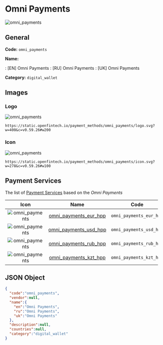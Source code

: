 
# Omni Payments 
![omni_payments](https://static.openfintech.io/payment_methods/omni_payments/logo.svg?w=400&c=v0.59.26#w200)  

## General 
**Code:** `omni_payments` 
 
**Name:** 
 
:	[EN] Omni Payments 
:	[RU] Omni Payments 
:	[UK] Omni Payments 
 
**Category:** `digital_wallet` 
 

## Images 

### Logo 
![omni_payments](https://static.openfintech.io/payment_methods/omni_payments/logo.svg?w=400&c=v0.59.26#w200)  

```
https://static.openfintech.io/payment_methods/omni_payments/logo.svg?w=400&c=v0.59.26#w200
```  

### Icon 
![omni_payments](https://static.openfintech.io/payment_methods/omni_payments/icon.svg?w=278&c=v0.59.26#w100)  

```
https://static.openfintech.io/payment_methods/omni_payments/icon.svg?w=278&c=v0.59.26#w100
```  

## Payment Services 
 
The list of [Payment Services](/payment-services/) based on the _Omni Payments_ 

|Icon|Name|Code| 
|:---:|:---:|:---:| 
|![omni_payments](https://static.openfintech.io/payment_methods/omni_payments/icon.svg?w=278&c=v0.59.26#w100) |[omni_payments_eur_hpp](/payment-services/omni_payments_eur_hpp/)|`omni_payments_eur_hpp`| 
|![omni_payments](https://static.openfintech.io/payment_methods/omni_payments/icon.svg?w=278&c=v0.59.26#w100) |[omni_payments_usd_hpp](/payment-services/omni_payments_usd_hpp/)|`omni_payments_usd_hpp`| 
|![omni_payments](https://static.openfintech.io/payment_methods/omni_payments/icon.svg?w=278&c=v0.59.26#w100) |[omni_payments_rub_hpp](/payment-services/omni_payments_rub_hpp/)|`omni_payments_rub_hpp`| 
|![omni_payments](https://static.openfintech.io/payment_methods/omni_payments/icon.svg?w=278&c=v0.59.26#w100) |[omni_payments_kzt_hpp](/payment-services/omni_payments_kzt_hpp/)|`omni_payments_kzt_hpp`| 
 

## JSON Object 

```json
{
  "code":"omni_payments",
  "vendor":null,
  "name":{
    "en":"Omni Payments",
    "ru":"Omni Payments",
    "uk":"Omni Payments"
  },
  "description":null,
  "countries":null,
  "category":"digital_wallet"
}
```  
